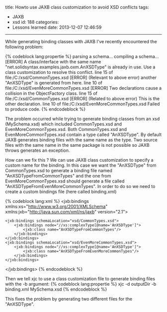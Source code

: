 title: Howto use JAXB class customization to avoid XSD conflicts
tags:
  - JAXB
  - xsd
id: 188
categories:
  - Lessons learned
date: 2013-12-07 12:46:59
---

While generating binding classes with JAXB I've recently encountered the following problem:

{% codeblock lang:propertie %}
parsing a schema...
compiling a schema...
[ERROR] A class/interface with the same name "net.solidsyntax.examples.jaxb.oxm.AnXSDType" is already in use. Use a class customization to resolve this conflict.
  line 15 of file:/C:/xsd/CommonTypes.xsd
[ERROR] (Relevant to above error) another "AnXSDType" is generated from here.
  line 10 of file:/C:/xsd/EvenMoreCommonTypes.xsd
[ERROR] Two declarations cause a collision in the ObjectFactory class.
  line 15 of file:/C:/xsd/CommonTypes.xsd
[ERROR] (Related to above error) This is the other declaration.
  line 10 of file:/C:/xsd/EvenMoreCommonTypes.xsd
Failed to produce code.
{% endcodeblock %}

The problem occurred while trying to generate binding classes from an xsd (MySchema.xsd) which included CommonTypes.xsd and EvenMoreCommonTypes.xsd. Both CommonTypes.xsd and EvenMoreCommonTypes.xsd contain a type called "AnXSDType". By default JAXB generates binding files with the same name as the type. Two source files with the same name in the same package is not possible so JAXB throws generates an exception.

How can we fix this ? 
We can use JAXB class customization to specify a custom name for the binding. In this case we want the "AnXSDType" from CommonTypes.xsd to generate a binding file named "AnXSDTypeFromCommonTypes" and the one from EvenMoreCommonTypes.xsd should generate a file called "AnXSDTypeFromEvenMoreCommonTypes".
In order to do so we need to create a custom bindings file (here called binding.xml)

{% codeblock lang:xml %}
<jxb:bindings 
    xmlns:xs="http://www.w3.org/2001/XMLSchema"
    xmlns:jxb="http://java.sun.com/xml/ns/jaxb"
    version="2.1">

    <jxb:bindings schemaLocation="xsd/CommonTypes.xsd">
        <jxb:bindings node="//xs:complexType[@name='AnXSDType']">
            <jxb:class name="AnXSDTypeFromCommonTypes"/>
        </jxb:bindings>
    </jxb:bindings>
    <jxb:bindings schemaLocation="xsd/EvenMoreCommonTypes.xsd">
        <jxb:bindings node="//xs:complexType[@name='AnXSDType']">
            <jxb:class name="AnXSDTypeFromEvenMoreCommonTypes"/>
        </jxb:bindings>
    </jxb:bindings>

</jxb:bindings>
{% endcodeblock %}

Then we tell xjc to use a class customization file to generate binding files with the -b argument:
{% codeblock lang:propertie %}
  xjc -d outputDir -b binding.xml MySchema.xsd
{% endcodeblock %}

This fixes the problem by generating two different files for the "AnXSDType".